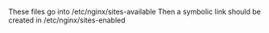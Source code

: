 These files go into /etc/nginx/sites-available
Then a symbolic link should be created in /etc/nginx/sites-enabled